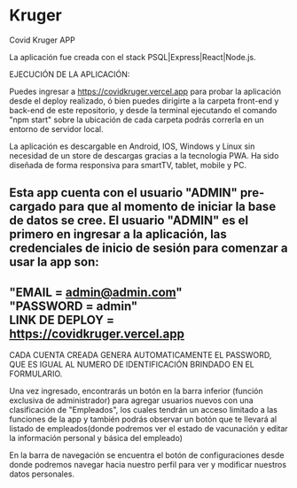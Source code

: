 # Kruger
Covid Kruger APP

La aplicación fue creada con el stack PSQL|Express|React|Node.js.

EJECUCIÓN DE LA APLICACIÓN:

Puedes ingresar a https://covidkruger.vercel.app para probar la aplicación desde el deploy realizado, ó bien puedes dirigirte a la carpeta front-end y back-end  de este repositorio, y desde la terminal ejecutando el comando "npm start" sobre la ubicación de cada carpeta podrás correrla en un entorno de servidor local.

La aplicación es descargable en Android, IOS, Windows y Linux sin necesidad de un store de descargas gracias a la tecnologia PWA. Ha sido diseñada de forma responsiva para smartTV, tablet, mobile y PC.

Esta app cuenta con el usuario "ADMIN" pre-cargado para que al momento de iniciar la base de datos se cree.
El usuario "ADMIN" es el primero en ingresar a la aplicación, las credenciales de inicio de sesión para comenzar a usar la app son:
-----------------------------------------------------                                                       
"EMAIL = admin@admin.com"      
"PASSWORD = admin"               
LINK DE DEPLOY = https://covidkruger.vercel.app 
------------------------------------------------------

CADA CUENTA CREADA GENERA AUTOMATICAMENTE EL PASSWORD, QUE ES IGUAL AL NUMERO DE IDENTIFICACIÓN BRINDADO EN EL FORMULARIO.


Una vez ingresado, encontrarás un botón en la barra inferior (función exclusiva de administrador) para agregar usuarios nuevos con una clasificación de "Empleados", los cuales tendrán un acceso limitado a las funciones de la app y también podrás observar un botón que te llevará al listado de empleados(donde podremos ver el estado de vacunación y editar la información personal y básica del empleado)

En la barra de navegación se encuentra el botón de configuraciones desde donde podremos navegar hacia nuestro perfil para ver y modificar nuestros datos personales.





